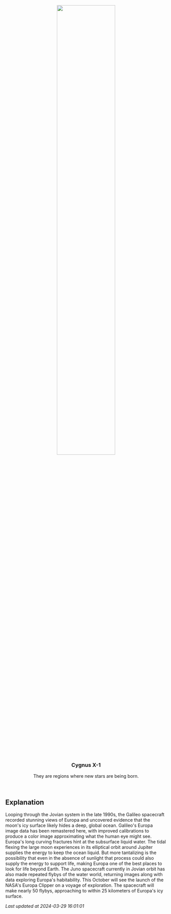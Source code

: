 <p align='center'>
    <img src='https://apod.nasa.gov/apod/image/2403/PIA19048europa1024.jpg' width='60%' />
    <h3 align="center">Cygnus X-1</h3>
    <p align="center">They are regions where new stars are being born.</p>
</p>
<br/>

Explanation
--
Looping through the Jovian system in the late 1990s, the Galileo spacecraft recorded stunning views of Europa and uncovered evidence that the moon's icy surface likely hides a deep, global ocean. Galileo's Europa image data has been remastered here, with improved calibrations to produce a color image approximating what the human eye might see. Europa's long curving fractures hint at the subsurface liquid water.  The tidal flexing the large moon experiences in its elliptical orbit around Jupiter supplies the energy to keep the ocean liquid. But more tantalizing is the possibility that even in the absence of sunlight that process could also supply the energy to support life, making Europa one of the best places to look for life beyond Earth. The Juno spacecraft currently in Jovian orbit has also made repeated flybys of the water world, returning images along with data exploring Europa's habitability. This October will see the launch of the NASA's Europa Clipper on a voyage of exploration. The spacecraft will make nearly 50 flybys, approaching to within 25 kilometers of Europa's icy surface.


*Last updated at 2024-03-29 16:01:01*
